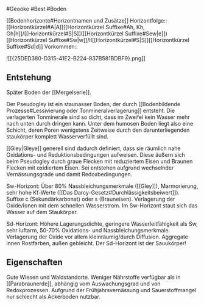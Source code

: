 #Geoöko #Best #Boden 

[[Bodenhorizonte#Horizontnamen und Zusätze]]
Horizontfolge:: [[Horizontkürzel#A|A]][[Horizontkürzel Suffixe#Ah, Kh, Gh|h]]/[[Horizontkürzel#S|S]]([[Horizontkürzel Suffixe#Sew|e]])[[Horizontkürzel Suffixe#Sw|w]]/II[[Horizontkürzel#S|S]][[Horizontkürzel Suffixe#Sd|d]]
Vorkommen:: 

![[{25DED380-D315-41E2-B224-837B581BDBF9}.png]]

## Entstehung

Später Boden der [[Mergelserie]].

Der Pseudogley ist ein staunasser Boden, der durch [[Bodenbildende Prozesse#Lessivierung oder Tonmineralverlagerung]] entsteht. Die verlagerten Tonminerale sind so dicht, dass im Zweifel kein Wasser mehr nach unten durch dringen kann. Unter dem humosen Boden liegt also eine Schicht, deren Poren wenigstens Zeitweise durch den darunterliegenden staukörper komplett Wasserverfüllt sind.

[[Gley|Gleye]] generell sind dadurch definiert, dass sie räumlich nahe Oxidations- und Reduktionsbedingungen aufweisen. Diese äußern sich beim Pseudogley durch graue Flecken mit reduziertem Eisen und Braunen Flecken mit oxidiertem Eisen. Sei entstehen aufgrund wechselnder Vernässungsgrade und damit Redoxbedingungen.

Sw-Horizont:  Über 80% Nassbleichungsmerkmale ([[Gley]]), Marmorierung, sehr hohe Kf-Werte ([[Das Darcy-Gesetz#Durchlässigkeitsbeiwert]]). Suffixe c (Sekundärkarbonat) oder s (Brauneisen). Verlagerung der Oxide/Ionen mit dem schnellen Wasserstrom. Im Sw-Horizont staut sich das Wasser auf dem Staukörper.

Sd-Horizont: Höhere Lagerungsdichte, geringere Wasserleitfähigkeit als Sw, sehr luftarm, 50-70% Oxidations- und Nassbleichungsmerkmale. Verlagerung der Oxide vor allem kleinräumig/durch Diffusion. Aggregate innen Rostfarben, außen gebleicht. Der Sd-Horizont ist der Sauukörper!

## Eigenschaften

Gute Wiesen und Waldstandorte. Weniger Nährstoffe verfügbar als in [[Parabraunerde]], abhängig vom Auswachungsgrad und von Redoxprozessen.
Aufgrund der Frühjahrsvernässung und Sauerstoffmangel nur schlecht als Ackerboden nutzbar.